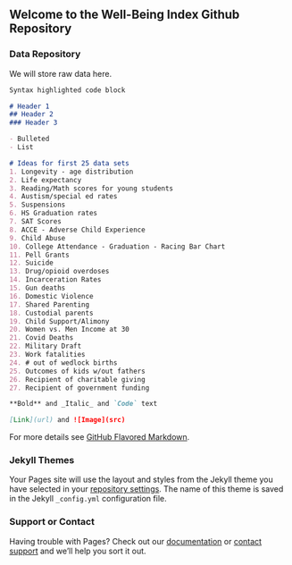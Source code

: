 ## Welcome to the Well-Being Index Github Repository

### Data Repository

We will store raw data here.

```markdown
Syntax highlighted code block

# Header 1
## Header 2
### Header 3

- Bulleted
- List

# Ideas for first 25 data sets
1. Longevity - age distribution
2. Life expectancy
3. Reading/Math scores for young students
4. Austism/special ed rates
5. Suspensions
6. HS Graduation rates
7. SAT Scores
8. ACCE - Adverse Child Experience
9. Child Abuse
10. College Attendance - Graduation - Racing Bar Chart
11. Pell Grants
12. Suicide
13. Drug/opioid overdoses
14. Incarceration Rates
15. Gun deaths
16. Domestic Violence
17. Shared Parenting
18. Custodial parents
19. Child Support/Alimony
20. Women vs. Men Income at 30
21. Covid Deaths
22. Military Draft
23. Work fatalities
24. # out of wedlock births
25. Outcomes of kids w/out fathers
26. Recipient of charitable giving
27. Recipient of government funding

**Bold** and _Italic_ and `Code` text

[Link](url) and ![Image](src)
```

For more details see [GitHub Flavored Markdown](https://guides.github.com/features/mastering-markdown/).

### Jekyll Themes

Your Pages site will use the layout and styles from the Jekyll theme you have selected in your [repository settings](https://github.com/markwsutton/well-being-index/settings). The name of this theme is saved in the Jekyll `_config.yml` configuration file.

### Support or Contact

Having trouble with Pages? Check out our [documentation](https://docs.github.com/categories/github-pages-basics/) or [contact support](https://github.com/contact) and we’ll help you sort it out.
